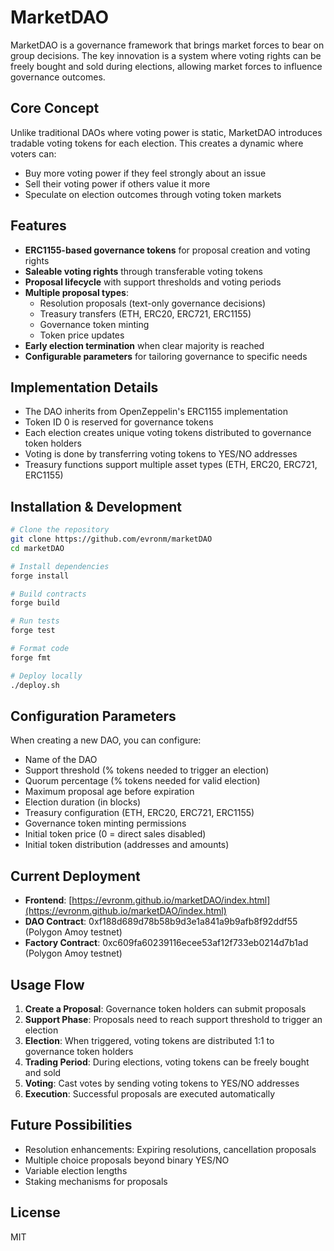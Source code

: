 # MarketDAO

MarketDAO is a governance framework that brings market forces to bear on group decisions. The key innovation is a system where voting rights can be freely bought and sold during elections, allowing market forces to influence governance outcomes.

## Core Concept

Unlike traditional DAOs where voting power is static, MarketDAO introduces tradable voting tokens for each election. This creates a dynamic where voters can:
- Buy more voting power if they feel strongly about an issue
- Sell their voting power if others value it more
- Speculate on election outcomes through voting token markets

## Features

- **ERC1155-based governance tokens** for proposal creation and voting rights
- **Saleable voting rights** through transferable voting tokens
- **Proposal lifecycle** with support thresholds and voting periods
- **Multiple proposal types**:
  - Resolution proposals (text-only governance decisions)
  - Treasury transfers (ETH, ERC20, ERC721, ERC1155)
  - Governance token minting
  - Token price updates
- **Early election termination** when clear majority is reached
- **Configurable parameters** for tailoring governance to specific needs

## Implementation Details

- The DAO inherits from OpenZeppelin's ERC1155 implementation
- Token ID 0 is reserved for governance tokens
- Each election creates unique voting tokens distributed to governance token holders
- Voting is done by transferring voting tokens to YES/NO addresses
- Treasury functions support multiple asset types (ETH, ERC20, ERC721, ERC1155)

## Installation & Development

```bash
# Clone the repository
git clone https://github.com/evronm/marketDAO
cd marketDAO

# Install dependencies
forge install

# Build contracts
forge build

# Run tests
forge test

# Format code
forge fmt

# Deploy locally
./deploy.sh
```

## Configuration Parameters

When creating a new DAO, you can configure:
- Name of the DAO
- Support threshold (% tokens needed to trigger an election)
- Quorum percentage (% tokens needed for valid election)
- Maximum proposal age before expiration
- Election duration (in blocks)
- Treasury configuration (ETH, ERC20, ERC721, ERC1155)
- Governance token minting permissions
- Initial token price (0 = direct sales disabled)
- Initial token distribution (addresses and amounts)

## Current Deployment

- **Frontend**: [https://evronm.github.io/marketDAO/index.html](https://evronm.github.io/marketDAO/index.html)
- **DAO Contract**: 0xf188d689d78b58b9d3e1a841a9b9afb8f92ddf55 (Polygon Amoy testnet)
- **Factory Contract**: 0xc609fa60239116ecee53af12f733eb0214d7b1ad (Polygon Amoy testnet)

## Usage Flow

1. **Create a Proposal**: Governance token holders can submit proposals
2. **Support Phase**: Proposals need to reach support threshold to trigger an election
3. **Election**: When triggered, voting tokens are distributed 1:1 to governance token holders
4. **Trading Period**: During elections, voting tokens can be freely bought and sold
5. **Voting**: Cast votes by sending voting tokens to YES/NO addresses
6. **Execution**: Successful proposals are executed automatically

## Future Possibilities

- Resolution enhancements: Expiring resolutions, cancellation proposals
- Multiple choice proposals beyond binary YES/NO
- Variable election lengths
- Staking mechanisms for proposals

## License

MIT